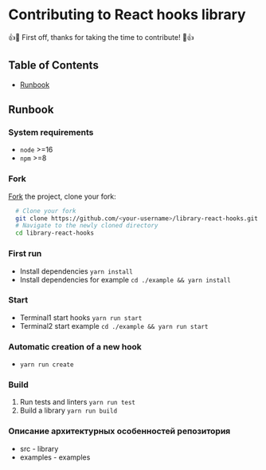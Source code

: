 # Contributing to React hooks library

👍🎉 First off, thanks for taking the time to contribute! 🎉👍

## Table of Contents

- [Runbook](#runbook)

## Runbook <a name = "runbook"></a>

### System requirements

- `node` >=16
- `npm` >=8

### Fork

[Fork](https://help.github.com/articles/fork-a-repo/) the project, clone
your fork:
```sh
  # Clone your fork
  git clone https://github.com/<your-username>/library-react-hooks.git
  # Navigate to the newly cloned directory
  cd library-react-hooks
```

### First run

- Install dependencies `yarn install`
- Install dependencies for example `cd ./example && yarn install`

### Start

- Terminal1 start hooks `yarn run start`
- Terminal2 start example `cd ./example && yarn run start`

### Automatic creation of a new hook

- `yarn run create`

### Build

1. Run tests and linters `yarn run test`
2. Build a library `yarn run build`

### Описание архитектурных особенностей репозитория

- src - library
- examples - examples
